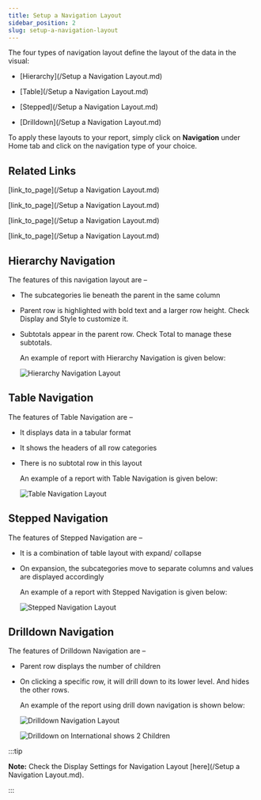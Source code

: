 ```yaml
---
title: Setup a Navigation Layout
sidebar_position: 2
slug: setup-a-navigation-layout
---
```




The four types of navigation layout define the layout of the data in the visual: 

- [Hierarchy](/Setup a Navigation Layout.md)

- [Table](/Setup a Navigation Layout.md)

- [Stepped](/Setup a Navigation Layout.md)

- [Drilldown](/Setup a Navigation Layout.md)

To apply these layouts to your report, simply click on **Navigation** under Home tab and click on the navigation type of your choice.

## Related Links

[link_to_page](/Setup a Navigation Layout.md)

[link_to_page](/Setup a Navigation Layout.md)

[link_to_page](/Setup a Navigation Layout.md)

[link_to_page](/Setup a Navigation Layout.md)


## **Hierarchy Navigation**


The features of this navigation layout are –

- The subcategories lie beneath the parent in the same column
- Parent row is highlighted with bold text and a larger row height. Check Display and Style to customize it.
- Subtotals appear in the parent row. Check Total to manage these subtotals.

	An example of report with Hierarchy Navigation is given below:


	![Hierarchy Navigation Layout](https://s3.us-west-2.amazonaws.com/secure.notion-static.com/f3a916e1-d666-4d00-b1a7-ff777cacbe0e/Untitled.png?X-Amz-Algorithm=AWS4-HMAC-SHA256&X-Amz-Content-Sha256=UNSIGNED-PAYLOAD&X-Amz-Credential=AKIAT73L2G45EIPT3X45%2F20220823%2Fus-west-2%2Fs3%2Faws4_request&X-Amz-Date=20220823T105347Z&X-Amz-Expires=3600&X-Amz-Signature=3979905b372cfa7096fc995c5fc4b464f9264790b26f25e2a18cf49cb9986ef0&X-Amz-SignedHeaders=host&x-id=GetObject)


## **Table Navigation**


The features of Table Navigation are –

- It displays data in a tabular format
- It shows the headers of all row categories
- There is no subtotal row in this layout

	An example of a report with Table Navigation is given below:


	![Table Navigation Layout](https://s3.us-west-2.amazonaws.com/secure.notion-static.com/60e18197-5123-40dd-a615-9fb8d810bbde/Untitled.png?X-Amz-Algorithm=AWS4-HMAC-SHA256&X-Amz-Content-Sha256=UNSIGNED-PAYLOAD&X-Amz-Credential=AKIAT73L2G45EIPT3X45%2F20220823%2Fus-west-2%2Fs3%2Faws4_request&X-Amz-Date=20220823T105347Z&X-Amz-Expires=3600&X-Amz-Signature=347fdd18d24c0fa35944c9dd9e76d6c37bb47ee4821d65b8740d7a425e91489e&X-Amz-SignedHeaders=host&x-id=GetObject)


## Stepped Navigation


The features of Stepped Navigation are –

- It is a combination of table layout with expand/ collapse
- On expansion, the subcategories move to separate columns and values are displayed accordingly

	An example of a report with Stepped Navigation is given below:


	![Stepped Navigation Layout](https://s3.us-west-2.amazonaws.com/secure.notion-static.com/b9844153-f388-41a3-a4ce-ae6c940a4ea5/Untitled.png?X-Amz-Algorithm=AWS4-HMAC-SHA256&X-Amz-Content-Sha256=UNSIGNED-PAYLOAD&X-Amz-Credential=AKIAT73L2G45EIPT3X45%2F20220823%2Fus-west-2%2Fs3%2Faws4_request&X-Amz-Date=20220823T105347Z&X-Amz-Expires=3600&X-Amz-Signature=cf186bcd1cdb849ac4b67b450960bcfe45ed6a8c2ee444935e95ff7accc00c10&X-Amz-SignedHeaders=host&x-id=GetObject)


## Drilldown Navigation


The features of Drilldown Navigation are –

- Parent row displays the number of children
- On clicking a specific row, it will drill down to its lower level. And hides the other rows.

	An example of the report using drill down navigation is shown below:


	![Drilldown Navigation Layout](https://s3.us-west-2.amazonaws.com/secure.notion-static.com/575eec49-35af-4bb3-b4d7-1e17785cf0c5/Untitled.png?X-Amz-Algorithm=AWS4-HMAC-SHA256&X-Amz-Content-Sha256=UNSIGNED-PAYLOAD&X-Amz-Credential=AKIAT73L2G45EIPT3X45%2F20220823%2Fus-west-2%2Fs3%2Faws4_request&X-Amz-Date=20220823T105348Z&X-Amz-Expires=3600&X-Amz-Signature=206f9676d5bb9a39f997bb4aa83c46b2161437b30624b96712740d5d1184f9a8&X-Amz-SignedHeaders=host&x-id=GetObject)


	![Drilldown on International shows 2 Children](https://s3.us-west-2.amazonaws.com/secure.notion-static.com/bc230b23-128d-4e7d-8b5b-141c5a190133/Untitled.png?X-Amz-Algorithm=AWS4-HMAC-SHA256&X-Amz-Content-Sha256=UNSIGNED-PAYLOAD&X-Amz-Credential=AKIAT73L2G45EIPT3X45%2F20220823%2Fus-west-2%2Fs3%2Faws4_request&X-Amz-Date=20220823T105348Z&X-Amz-Expires=3600&X-Amz-Signature=2aafe14771e5e15529638579780f461d2a0dfbb1f7bdec5e73880738928e9a36&X-Amz-SignedHeaders=host&x-id=GetObject)


:::tip

**Note:** Check the Display Settings for Navigation Layout [here](/Setup a Navigation Layout.md).

:::


